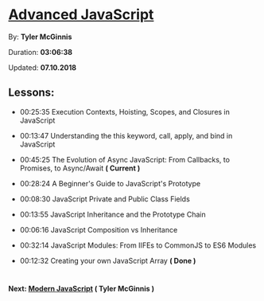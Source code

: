 # [Advanced JavaScript](https://coursehunter.net/course/advanced-javascript)

By: **Tyler McGinnis**

Duration: **03:06:38**

Updated: **07.10.2018**

## Lessons:

- 00:25:35
Execution Contexts, Hoisting, Scopes, and Closures in JavaScript

- 00:13:47
Understanding the this keyword, call, apply, and bind in JavaScript

- 00:45:25
The Evolution of Async JavaScript: From Callbacks, to Promises, to Async/Await **( Current )**

- 00:28:24
A Beginner's Guide to JavaScript's Prototype

- 00:08:30
JavaScript Private and Public Class Fields

- 00:13:55
JavaScript Inheritance and the Prototype Chain

- 00:06:16
JavaScript Composition vs Inheritance

- 00:32:14
JavaScript Modules: From IIFEs to CommonJS to ES6 Modules

- 00:12:32
Creating your own JavaScript Array **( Done )**

#
**Next: [Modern JavaScript](https://coursehunter.net/course/sovremennyy-javascript-tyler-mcginnis)
( Tyler McGinnis )**
